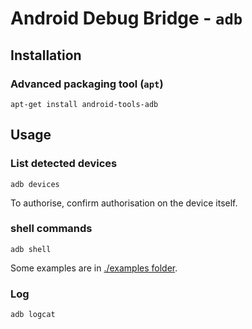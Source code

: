 # Android Debug Bridge - `adb`


## Installation

### Advanced packaging tool (`apt`)

~~~~
apt-get install android-tools-adb
~~~~


## Usage


### List detected devices

~~~~
adb devices
~~~~

To authorise, confirm authorisation on the device itself.

### shell commands

~~~~
adb shell
~~~~

Some examples are in [./examples folder](./examples/).

### Log

~~~~
adb logcat
~~~~
